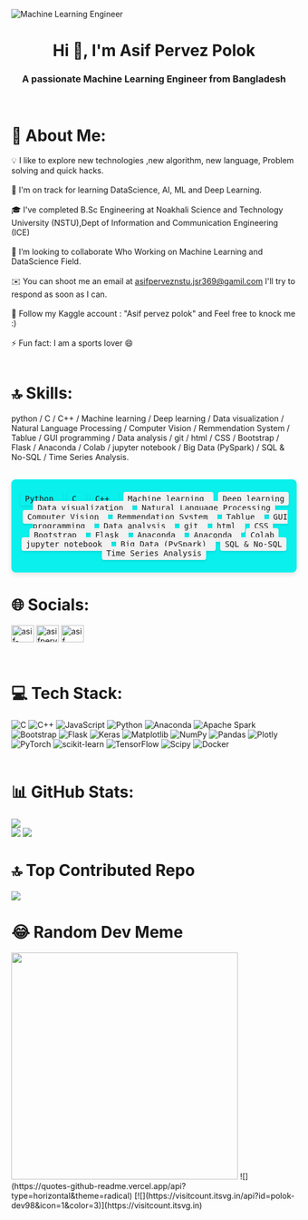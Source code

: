  ![Machine Learning Engineer](https://raw.githubusercontent.com/amandewatnitrr/amandewatnitrr/main/header_.png)
<h1 align="center">Hi 👋, I'm Asif Pervez Polok</h1>
<h3 align="center">A passionate Machine Learning Engineer from Bangladesh</h3><br>

# 💫 About Me:
💡 I like to explore new technologies ,new algorithm, new language, Problem solving and quick hacks.<br><br>🌱 I'm on track for learning DataScience, AI, ML and Deep Learning.<br><br>🎓 I've completed B.Sc Engineering at Noakhali Science and Technology University (NSTU),Dept of Information and Communication Engineering (ICE)<br><br>👯 I’m looking to collaborate Who Working on Machine Learning and DataScience Field.<br><br>✉️ You can shoot me an email at asifperveznstu.jsr369@gamil.com I'll try to respond as soon as I can.<br><br>💬 Follow my Kaggle account : "Asif pervez polok" and Feel free to knock me :)<br><br>⚡ Fun fact: I am a sports lover 😄 <br><br>

# 🔝 Skills:
python / C / C++ / Machine learning / Deep learning / Data visualization / Natural Language Processing / Computer Vision / Remmendation System / Tablue / GUI programming / Data analysis / git / html / CSS / Bootstrap / Flask / Anaconda / Colab / jupyter notebook / Big Data (PySpark) / SQL & No-SQL / Time Series Analysis.<br><br>

<div align="center" style="background-color: #0AF0EC; padding: 12px; border-radius: 8px; box-shadow: 0 4px 8px rgba(0, 0, 0, 0.1);">
    <p>
        <samp>
            <span style="background-color: #0AF0EC; padding: 4px 8px; margin: 0 4px; border-radius: 4px; box-shadow: 0 2px 4px rgba(0, 0, 0, 0.1);">
                Python
            </span>
            <span style="background-color: #0AF0EC; padding: 4px 8px; margin: 0 4px; border-radius: 4px; box-shadow: 0 2px 4px rgba(0, 0, 0, 0.1);">
                C
            </span>
             <span style="background-color: #0AF0EC; padding: 4px 8px; margin: 0 4px; border-radius: 4px; box-shadow: 0 2px 4px rgba(0, 0, 0, 0.1);">
                C++
            </span>
          <span style="background-color: #f2f2f2; padding: 4px 8px; margin: 0 4px; border-radius: 4px; box-shadow: 0 2px 4px rgba(0, 0, 0, 0.1);">
                Machine learning
            </span>
          <span style="background-color: #f2f2f2; padding: 4px 8px; margin: 0 4px; border-radius: 4px; box-shadow: 0 2px 4px rgba(0, 0, 0, 0.1);">
                Deep learning
            </span>
          <span style="background-color: #f2f2f2; padding: 4px 8px; margin: 0 4px; border-radius: 4px; box-shadow: 0 2px 4px rgba(0, 0, 0, 0.1);">
                Data visualization
            </span>
          <span style="background-color: #f2f2f2; padding: 4px 8px; margin: 0 4px; border-radius: 4px; box-shadow: 0 2px 4px rgba(0, 0, 0, 0.1);">
               Natural Language Processing
            </span>
          <span style="background-color: #f2f2f2; padding: 4px 8px; margin: 0 4px; border-radius: 4px; box-shadow: 0 2px 4px rgba(0, 0, 0, 0.1);">
                Computer Vision
            </span>
          <span style="background-color: #f2f2f2; padding: 4px 8px; margin: 0 4px; border-radius: 4px; box-shadow: 0 2px 4px rgba(0, 0, 0, 0.1);">
                Remmendation System
            </span>
          <span style="background-color: #f2f2f2; padding: 4px 8px; margin: 0 4px; border-radius: 4px; box-shadow: 0 2px 4px rgba(0, 0, 0, 0.1);">
                Tablue
            </span>
          <span style="background-color: #f2f2f2; padding: 4px 8px; margin: 0 4px; border-radius: 4px; box-shadow: 0 2px 4px rgba(0, 0, 0, 0.1);">
                GUI programming
            </span>
         <span style="background-color: #f2f2f2; padding: 4px 8px; margin: 0 4px; border-radius: 4px; box-shadow: 0 2px 4px rgba(0, 0, 0, 0.1);">
                Data analysis
            </span>
         <span style="background-color: #f2f2f2; padding: 4px 8px; margin: 0 4px; border-radius: 4px; box-shadow: 0 2px 4px rgba(0, 0, 0, 0.1);">
                git
            </span>
         <span style="background-color: #f2f2f2; padding: 4px 8px; margin: 0 4px; border-radius: 4px; box-shadow: 0 2px 4px rgba(0, 0, 0, 0.1);">
                html
            </span>
         <span style="background-color: #f2f2f2; padding: 4px 8px; margin: 0 4px; border-radius: 4px; box-shadow: 0 2px 4px rgba(0, 0, 0, 0.1);">
               CSS
            </span>
         <span style="background-color: #f2f2f2; padding: 4px 8px; margin: 0 4px; border-radius: 4px; box-shadow: 0 2px 4px rgba(0, 0, 0, 0.1);">
               Bootstrap
            </span>
         <span style="background-color: #f2f2f2; padding: 4px 8px; margin: 0 4px; border-radius: 4px; box-shadow: 0 2px 4px rgba(0, 0, 0, 0.1);">
                Flask
            </span>
         <span style="background-color: #f2f2f2; padding: 4px 8px; margin: 0 4px; border-radius: 4px; box-shadow: 0 2px 4px rgba(0, 0, 0, 0.1);">
                Anaconda
            </span>
         <span style="background-color: #f2f2f2; padding: 4px 8px; margin: 0 4px; border-radius: 4px; box-shadow: 0 2px 4px rgba(0, 0, 0, 0.1);">
                Anaconda
            </span>
          <span style="background-color: #f2f2f2; padding: 4px 8px; margin: 0 4px; border-radius: 4px; box-shadow: 0 2px 4px rgba(0, 0, 0, 0.1);">
                Colab
            </span>
          <span style="background-color: #f2f2f2; padding: 4px 8px; margin: 0 4px; border-radius: 4px; box-shadow: 0 2px 4px rgba(0, 0, 0, 0.1);">
                jupyter notebook
            </span>
          <span style="background-color: #f2f2f2; padding: 4px 8px; margin: 0 4px; border-radius: 4px; box-shadow: 0 2px 4px rgba(0, 0, 0, 0.1);">
                Big Data (PySpark)
            </span>
          <span style="background-color: #f2f2f2; padding: 4px 8px; margin: 0 4px; border-radius: 4px; box-shadow: 0 2px 4px rgba(0, 0, 0, 0.1);">
                SQL & No-SQL
            </span>
          <span style="background-color: #f2f2f2; padding: 4px 8px; margin: 0 4px; border-radius: 4px; box-shadow: 0 2px 4px rgba(0, 0, 0, 0.1);">
                Time Series Analysis
            </span>
            <!-- Add other skills using the same span structure -->
        </samp>
    </p>
</div>

# 🌐 Socials:
<p align="left">
<a href="https://linkedin.com/in/asif-pervez-polok-237445210" target="blank"><img align="center" src="https://raw.githubusercontent.com/rahuldkjain/github-profile-readme-generator/master/src/images/icons/Social/linked-in-alt.svg" alt="asif-pervez-polok-237445210" height="30" width="40" /></a>
<a href="https://kaggle.com/asifpervezpolok" target="blank"><img align="center" src="https://raw.githubusercontent.com/rahuldkjain/github-profile-readme-generator/master/src/images/icons/Social/kaggle.svg" alt="asifpervezpolok" height="30" width="40" /></a>
<a href="https://fb.com/asif pervez polok" target="blank"><img align="center" src="https://raw.githubusercontent.com/rahuldkjain/github-profile-readme-generator/master/src/images/icons/Social/facebook.svg" alt="asif pervez polok" height="30" width="40" /></a>
</p><br>

# 💻 Tech Stack:
![C](https://img.shields.io/badge/c-%2300599C.svg?style=for-the-badge&logo=c&logoColor=white) ![C++](https://img.shields.io/badge/c++-%2300599C.svg?style=for-the-badge&logo=c%2B%2B&logoColor=white) ![JavaScript](https://img.shields.io/badge/javascript-%23323330.svg?style=for-the-badge&logo=javascript&logoColor=%23F7DF1E) ![Python](https://img.shields.io/badge/python-3670A0?style=for-the-badge&logo=python&logoColor=ffdd54) ![Anaconda](https://img.shields.io/badge/Anaconda-%2344A833.svg?style=for-the-badge&logo=anaconda&logoColor=white) ![Apache Spark](https://img.shields.io/badge/Apache%20Spark-FDEE21?style=for-the-badge&logo=apachespark&logoColor=black) ![Bootstrap](https://img.shields.io/badge/bootstrap-%238511FA.svg?style=for-the-badge&logo=bootstrap&logoColor=white) ![Flask](https://img.shields.io/badge/flask-%23000.svg?style=for-the-badge&logo=flask&logoColor=white) ![Keras](https://img.shields.io/badge/Keras-%23D00000.svg?style=for-the-badge&logo=Keras&logoColor=white) ![Matplotlib](https://img.shields.io/badge/Matplotlib-%23ffffff.svg?style=for-the-badge&logo=Matplotlib&logoColor=black) ![NumPy](https://img.shields.io/badge/numpy-%23013243.svg?style=for-the-badge&logo=numpy&logoColor=white) ![Pandas](https://img.shields.io/badge/pandas-%23150458.svg?style=for-the-badge&logo=pandas&logoColor=white) ![Plotly](https://img.shields.io/badge/Plotly-%233F4F75.svg?style=for-the-badge&logo=plotly&logoColor=white) ![PyTorch](https://img.shields.io/badge/PyTorch-%23EE4C2C.svg?style=for-the-badge&logo=PyTorch&logoColor=white) ![scikit-learn](https://img.shields.io/badge/scikit--learn-%23F7931E.svg?style=for-the-badge&logo=scikit-learn&logoColor=white) ![TensorFlow](https://img.shields.io/badge/TensorFlow-%23FF6F00.svg?style=for-the-badge&logo=TensorFlow&logoColor=white) ![Scipy](https://img.shields.io/badge/SciPy-%230C55A5.svg?style=for-the-badge&logo=scipy&logoColor=%white) ![Docker](https://img.shields.io/badge/docker-%230db7ed.svg?style=for-the-badge&logo=docker&logoColor=white)<br><br>

# 📊 GitHub Stats:
![](https://github-readme-stats.vercel.app/api?username=polok-dev98&theme=blueberry&hide_border=false&include_all_commits=true&count_private=true)<br/>
![](https://github-readme-streak-stats.herokuapp.com/?user=polok-dev98&theme=blueberry&hide_border=false)
![](https://github-readme-stats.vercel.app/api/top-langs/?username=polok-dev98&theme=blueberry&hide_border=false&include_all_commits=true&count_private=true&layout=compact)

# 🔝 Top Contributed Repo
![](https://github-contributor-stats.vercel.app/api?username=polok-dev98&limit=5&theme=gruvbox&combine_all_yearly_contributions=true)

# 😂 Random Dev Meme
<img src='https://randommeme-five.vercel.app/' style="height: 400px;"/>
![](https://quotes-github-readme.vercel.app/api?type=horizontal&theme=radical)
[![](https://visitcount.itsvg.in/api?id=polok-dev98&icon=1&color=3)](https://visitcount.itsvg.in)
